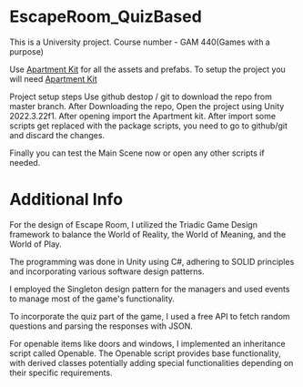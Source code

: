 # EscapeRoom_QuizBased
This is a University project. Course number - GAM 440(Games with a purpose)

Use [Apartment Kit](https://assetstore.unity.com/packages/3d/environments/apartment-kit-124055) for all the assets and prefabs.
To setup the project you will need [Apartment Kit](https://assetstore.unity.com/packages/3d/environments/apartment-kit-124055)

Project setup steps
Use github destop / git to download the repo from master branch.
After Downloading the repo, Open the project using Unity 2022.3.22f1.
After opening import the Apartment kit.
After import some scripts get replaced with the package scripts, you need to go to github/git and discard the changes.

Finally you can test the Main Scene now or open any other scripts if needed.

# Additional Info
For the design of Escape Room, I utilized the Triadic Game Design framework to balance the World of Reality, the World of Meaning, and the World of Play.

The programming was done in Unity using C#, adhering to SOLID principles and incorporating various software design patterns.

I employed the Singleton design pattern for the managers and used events to manage most of the game's functionality.

To incorporate the quiz part of the game, I used a free API to fetch random questions and parsing the responses with JSON.

For openable items like doors and windows, I implemented an inheritance script called Openable. The Openable script provides base functionality, with derived classes potentially adding special functionalities depending on their specific requirements.
